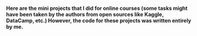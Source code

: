#### Here are the mini projects that I did for online courses (some tasks might have been taken by the authors from open sources like Kaggle, DataCamp, etc.) However, the code for these projects was written entirely by me.

